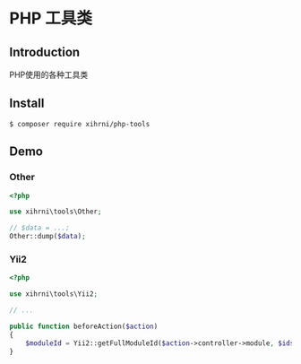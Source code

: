 # PHP 工具类

## Introduction
PHP使用的各种工具类

## Install
```composer
$ composer require xihrni/php-tools
```

## Demo
### Other
```php
<?php

use xihrni\tools\Other;

// $data = ...;
Other::dump($data);
```

### Yii2
```php
<?php

use xihrni\tools\Yii2;

// ...

public function beforeAction($action)
{
    $moduleId = Yii2::getFullModuleId($action->controller->module, $ids = []);
}
```